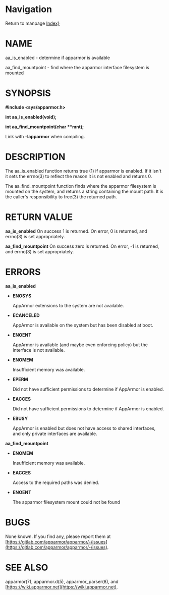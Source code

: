 # Navigation
Return to manpage [Index}](ManPages)


# NAME

aa\_is\_enabled - determine if apparmor is available

aa\_find\_mountpoint - find where the apparmor interface filesystem is mounted

# SYNOPSIS

**#include &lt;sys/apparmor.h>**

**int aa\_is\_enabled(void);**

**int aa\_find\_mountpoint(char \*\*mnt);**

Link with **-lapparmor** when compiling.

# DESCRIPTION

The aa\_is\_enabled function returns true (1) if apparmor is enabled.
If it isn't it sets the errno(3) to reflect the reason it is not
enabled and returns 0.

The aa\_find\_mountpoint function finds where the apparmor filesystem is mounted
on the system, and returns a string containing the mount path.  It is the
caller's responsibility to free(3) the returned path.

# RETURN VALUE

**aa\_is\_enabled**
On success 1 is returned. On error, 0 is returned, and errno(3) is set
appropriately.

**aa\_find\_mountpoint**
On success zero is returned. On error, -1 is returned, and errno(3) is set
appropriately.

# ERRORS

**aa\_is\_enabled**

- **ENOSYS**

    AppArmor extensions to the system are not available.

- **ECANCELED**

    AppArmor is available on the system but has been disabled at boot.

- **ENOENT**

    AppArmor is available (and maybe even enforcing policy) but the interface is
    not available.

- **ENOMEM**

    Insufficient memory was available.

- **EPERM**

    Did not have sufficient permissions to determine if AppArmor is enabled.

- **EACCES**

    Did not have sufficient permissions to determine if AppArmor is enabled.

- **EBUSY**

    AppArmor is enabled but does not have access to shared interfaces, and
    only private interfaces are available.

**aa\_find\_mountpoint**

- **ENOMEM**

    Insufficient memory was available.

- **EACCES**

    Access to the required paths was denied.

- **ENOENT**

    The apparmor filesystem mount could not be found

# BUGS

None known. If you find any, please report them at
[https://gitlab.com/apparmor/apparmor/-/issues](https://gitlab.com/apparmor/apparmor/-/issues).

# SEE ALSO

apparmor(7), apparmor.d(5), apparmor\_parser(8), and
[https://wiki.apparmor.net](https://wiki.apparmor.net).
